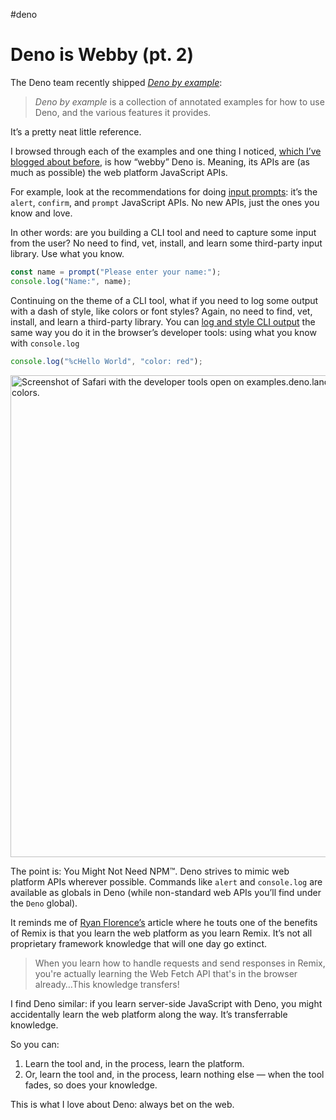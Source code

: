 #deno

# Deno is Webby (pt. 2)

The Deno team recently shipped [_Deno by example_](https://examples.deno.land/):

> _Deno by example_ is a collection of annotated examples for how to use Deno, and the various features it provides.

It’s a pretty neat little reference.

I browsed through each of the examples and one thing I noticed, [which I’ve blogged about before](https://blog.jim-nielsen.com/2021/deno-is-webby/), is how “webby” Deno is. Meaning, its APIs are (as much as possible) the web platform JavaScript APIs.

For example, look at the recommendations for doing [input prompts](https://examples.deno.land/prompts): it’s the `alert`, `confirm`, and `prompt` JavaScript APIs. No new APIs, just the ones you know and love.

In other words: are you building a CLI tool and need to capture some input from the user? No need to find, vet, install, and learn some third-party input library. Use what you know.

```js
const name = prompt("Please enter your name:");
console.log("Name:", name);
```

Continuing on the theme of a CLI tool, what if you need to log some output with a dash of style, like colors or font styles? Again, no need to find, vet, install, and learn a third-party library. You can [log and style CLI output](https://examples.deno.land/color-logging) the same way you do it in the browser’s developer tools: using what you know with `console.log`

```js
console.log("%cHello World", "color: red");
```

<img src="https://cdn.jim-nielsen.com/blog/2022/deno-examples-console-log.png" width="803" height="771" alt="Screenshot of Safari with the developer tools open on examples.deno.land showing a console.log command with colors." /> 

The point is: You Might Not Need NPM™. Deno strives to mimic web platform APIs wherever possible. Commands like `alert` and `console.log` are available as globals in Deno (while non-standard web APIs you’ll find under the `Deno` global).

It reminds me of [Ryan Florence’s](https://remix.run/blog/not-another-framework) article where he touts one of the benefits of Remix is that you learn the web platform as you learn Remix. It’s not all proprietary framework knowledge that will one day go extinct.

> When you learn how to handle requests and send responses in Remix, you're actually learning the Web Fetch API that's in the browser already…This knowledge transfers!

I find Deno similar: if you learn server-side JavaScript with Deno, you might accidentally learn the web platform along the way. It’s transferrable knowledge.

So you can:

1. Learn the tool and, in the process, learn the platform.
2. Or, learn the tool and, in the process, learn nothing else — when the tool fades, so does your knowledge.

This is what I love about Deno: always bet on the web.